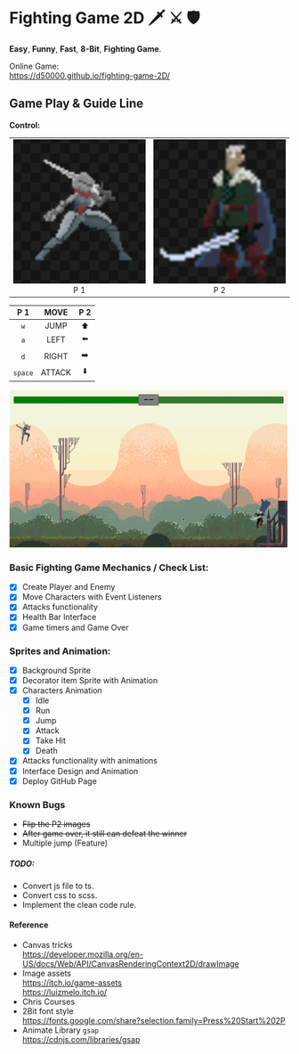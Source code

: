 # Fighting Game 2D 🗡︎ ⚔ 🛡

**Easy**, **Funny**, **Fast**, **8-Bit**, **Fighting Game**.

Online Game:  
https://d50000.github.io/fighting-game-2D/

## Game Play & Guide Line

**Control:**

<table>
    <tr>
        <td ><center><img src="https://github.com/D50000/fighting-game-2D/blob/main/game-play/p1.png" ></br>   P 1</center></td>
        <td ><center><img src="https://github.com/D50000/fighting-game-2D/blob/main/game-play/p2.png" ></br>   P 2</center></td>
    </tr>
</table>

|   P 1   |  MOVE  | P 2 |
| :-----: | :----: | :-: |
|   `w`   |  JUMP  | ⬆️  |
|   `a`   |  LEFT  | ⬅️  |
|   `d`   | RIGHT  | ➡️  |
| `space` | ATTACK | ⬇️  |
  
![](https://github.com/D50000/fighting-game-2D/blob/main/game-play/demo.gif)  

### Basic Fighting Game Mechanics / Check List:

- [x] Create Player and Enemy
- [x] Move Characters with Event Listeners
- [x] Attacks functionality
- [x] Health Bar Interface
- [x] Game timers and Game Over

### Sprites and Animation:

- [x] Background Sprite
- [x] Decorator item Sprite with Animation
- [x] Characters Animation
  - [x] Idle
  - [x] Run
  - [x] Jump
  - [x] Attack
  - [x] Take Hit
  - [x] Death
- [x] Attacks functionality with animations
- [x] Interface Design and Animation
- [x] Deploy GitHub Page

### Known Bugs

- ~~Flip the P2 images~~
- ~~After game over, it still can defeat the winner~~
- Multiple jump (Feature)

##### TODO:

- Convert js file to ts.
- Convert css to scss.
- Implement the clean code rule.

#### Reference

- Canvas tricks  
  https://developer.mozilla.org/en-US/docs/Web/API/CanvasRenderingContext2D/drawImage
- Image assets  
  https://itch.io/game-assets  
  https://luizmelo.itch.io/
- Chris Courses
- 2Bit font style  
  https://fonts.google.com/share?selection.family=Press%20Start%202P
- Animate Library `gsap`  
  https://cdnjs.com/libraries/gsap
